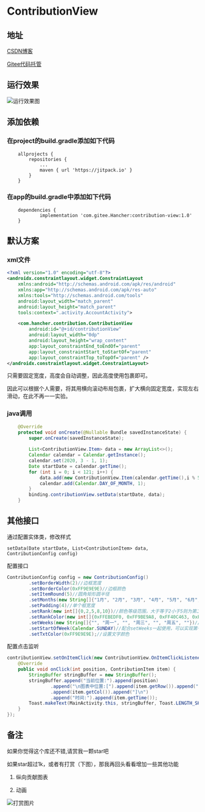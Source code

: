 # ContributionView

## 地址

[CSDN博客](https://blog.csdn.net/qq_23370223/article/details/115200215)

[Gitee代码托管](https://gitee.com/Hancher/contribution-view)

## 运行效果

![运行效果图](https://img-blog.csdnimg.cn/20210325113542246.gif#pic_center)


## 添加依赖

### 在project的build.gradle添加如下代码

```
	allprojects {
		repositories {
			...
			maven { url 'https://jitpack.io' }
		}
	}
```

### 在app的build.gradle中添加如下代码

```
	dependencies {
	        implementation 'com.gitee.Hancher:contribution-view:1.0'
	}
```

## 默认方案

### xml文件

```xml
<?xml version="1.0" encoding="utf-8"?>
<androidx.constraintlayout.widget.ConstraintLayout 
    xmlns:android="http://schemas.android.com/apk/res/android"
    xmlns:app="http://schemas.android.com/apk/res-auto"
    xmlns:tools="http://schemas.android.com/tools"
    android:layout_width="match_parent"
    android:layout_height="match_parent"
    tools:context=".activity.AccountActivity">

    <com.hancher.contribution.ContributionView
        android:id="@+id/contributionView"
        android:layout_width="0dp"
        android:layout_height="wrap_content"
        app:layout_constraintEnd_toEndOf="parent"
        app:layout_constraintStart_toStartOf="parent"
        app:layout_constraintTop_toTopOf="parent" />
</androidx.constraintlayout.widget.ConstraintLayout>
```

只需要固定宽度，高度会自动调整，因此高度使用包裹即可。

因此可以根据个人需要，将其用横向滚动布局包裹，扩大横向固定宽度，实现左右滑动，在此不再一一实验。

### java调用

```java
    @Override
    protected void onCreate(@Nullable Bundle savedInstanceState) {
        super.onCreate(savedInstanceState);
        
        List<ContributionView.Item> data = new ArrayList<>();
        Calendar calendar = Calendar.getInstance();
        calendar.set(2020, 3 - 1, 1);
        Date startDate = calendar.getTime();
        for (int i = 0; i < 121; i++) {
            data.add(new ContributionView.Item(calendar.getTime(),i % 5));
            calendar.add(Calendar.DAY_OF_MONTH, 1);
        }
        binding.contributionView.setData(startDate, data);
    }
```

## 其他接口

通过配置实体类，修改样式

```
setData(Date startDate, List<ContributionItem> data, ContributionConfig config)
```

配置接口

```java
ContributionConfig config = new ContributionConfig()
        .setBorderWidth(2)//边框宽度
        .setBorderColor(0xFF9E9E9E)//边框颜色
        .setItemRound(5)//圆角矩形圆半径
        .setMonths(new String[]{"1月", "2月", "3月", "4月", "5月", "6月", "7月", "8月", "9月", "10月", "11月", "12月"})//月份字符串
        .setPadding(4)//单个框宽度
        .setRank(new int[]{0,2,5,8,10})//颜色等级范围，大于等于2小于5则为第二个颜色范围
        .setRankColor(new int[]{0xFFEBEDF0, 0xFF9BE9A8, 0xFF40C463, 0xFF30A14E, 0xFF216E39})//填充的等级颜色
        .setWeeks(new String[]{"", "周一", "", "周三", "", "周五", ""})//周名称
        .setStartOfWeek(Calendar.SUNDAY)//配合setWeeks一起使用，可以实现第一行为周日，默认第一行周一
        .setTxtColor(0xFF9E9E9E);//设置文字颜色
```

配置点击监听

```java
contributionView.setOnItemClick(new ContributionView.OnItemClickListener() {
    @Override
    public void onClick(int position, ContributionItem item) {
        StringBuffer stringBuffer = new StringBuffer();
        stringBuffer.append("当前位置:").append(position)
                .append("\n图表中位置:[").append(item.getRow()).append(",")
                .append(item.getCol()).append("]\n")
                .append("时间:").append(item.getTime());
        Toast.makeText(MainActivity.this, stringBuffer, Toast.LENGTH_SHORT).show();
    }
});
```



## 备注

如果你觉得这个库还不错,请赏我一颗star吧

如果star超过1k，或者有打赏（下图），那我再回头看看增加一些其他功能

1. 纵向贡献图表

2. 动画

![打赏图片](https://img-blog.csdnimg.cn/20210325113408594.png?x-oss-process=image/watermark,type_ZmFuZ3poZW5naGVpdGk,shadow_10,text_aHR0cHM6Ly9ibG9nLmNzZG4ubmV0L3FxXzIzMzcwMjIz,size_16,color_FFFFFF,t_70#pic_center)